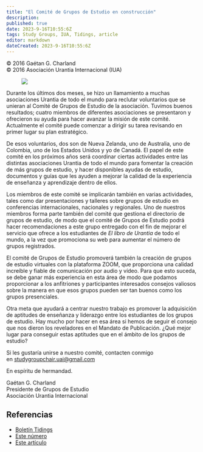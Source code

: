 ```yaml
---
title: "El Comité de Grupos de Estudio en construcción"
description: 
published: true
date: 2023-9-16T10:55:6Z
tags: Study Groups, IUA, Tidings, article
editor: markdown
dateCreated: 2023-9-16T10:55:6Z
---
```


<p class="v-card v-sheet theme--light gray lighten-3 px-2">© 2016 Gaétan G. Charland<br>© 2016 Asociación Urantia Internacional (IUA)</p>


<figure id="Figure_1" class="image urantiapedia image-style-align-left">
<img src="/image/article/IUA_Tidings/Gaetn-Charland-150x150.jpg">
</figure>

Durante los últimos dos meses, se hizo un llamamiento a muchas asociaciones Urantia de todo el mundo para reclutar voluntarios que se unieran al Comité de Grupos de Estudio de la asociación. Tuvimos buenos resultados; cuatro miembros de diferentes asociaciones se presentaron y ofrecieron su ayuda para hacer avanzar la misión de este comité. Actualmente el comité puede comenzar a dirigir su tarea revisando en primer lugar su plan estratégico.

De esos voluntarios, dos son de Nueva Zelanda, uno de Australia, uno de Colombia, uno de los Estados Unidos y yo de Canadá. El papel de este comité en los próximos años será coordinar ciertas actividades entre las distintas asociaciones Urantia de todo el mundo para fomentar la creación de más grupos de estudio, y hacer disponibles ayudas de estudio, documentos y guías que les ayuden a mejorar la calidad de la experiencia de enseñanza y aprendizaje dentro de ellos.

Los miembros de este comité se implicarán también en varias actividades, tales como dar presentaciones y talleres sobre grupos de estudio en conferencias internacionales, nacionales y regionales. Uno de nuestros miembros forma parte también del comité que gestiona el directorio de grupos de estudio, de modo que el comité de Grupos de Estudio podrá hacer recomendaciones a este grupo entregado con el fin de mejorar el servicio que ofrece a los estudiantes de _El libro de Urantia_ de todo el mundo, a la vez que promociona su web para aumentar el número de grupos registrados.

El comité de Grupos de Estudio promoverá también la creación de grupos de estudio virtuales con la plataforma ZOOM, que proporciona una calidad increíble y fiable de comunicación por audio y vídeo. Para que esto suceda, se debe ganar más experiencia en esta área de modo que podamos proporcionar a los anfitriones y participantes interesados consejos valiosos sobre la manera en que esos grupos pueden ser tan buenos como los grupos presenciales.

Otra meta que ayudará a centrar nuestro trabajo es promover la adquisición de aptitudes de enseñanza y liderazgo entre los estudiantes de los grupos de estudio. Hay mucho por hacer en esa área si hemos de seguir el consejo que nos dieron los reveladores en el Mandato de Publicación. ¿Qué mejor lugar para conseguir estas aptitudes que en el ámbito de los grupos de estudio?

Si les gustaría unirse a nuestro comité, contacten conmigo en [studygroupchair.uai@gmail.com](mailto:studygroupchair.uai@gmail.com)

En espíritu de hermandad.

Gaétan G. Charland  
Presidente de Grupos de Estudio  
Asociación Urantia Internacional

## Referencias

- [Boletín Tidings](https://urantia-association.org/acerca-del-boletin-tidings/?lang=es)
- [Este número](https://urantia-association.org/newsletter/tidings-marzo-2016/?lang=es)
- [Este artículo](https://urantia-association.org/el-comite-de-grupos-de-estudio-en-construccion/?lang=es)

